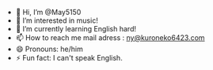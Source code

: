 - 👋 Hi, I’m @May5150
- 👀 I’m interested in music!
- 🌱 I’m currently learning English hard!
- 📫 How to reach me mail adress : ny@kuroneko6423.com
- 😄 Pronouns: he/him
- ⚡ Fun fact: I can't speak English.

<!---
May5150/May5150 is a ✨ special ✨ repository because its `README.md` (this file) appears on your GitHub profile.
You can click the Preview link to take a look at your changes.
--->
